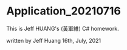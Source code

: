 # Application_20210716
This is Jeff HUANG's (黃軍維)  C# homework.

written by Jeff Huang 16th, July, 2021
